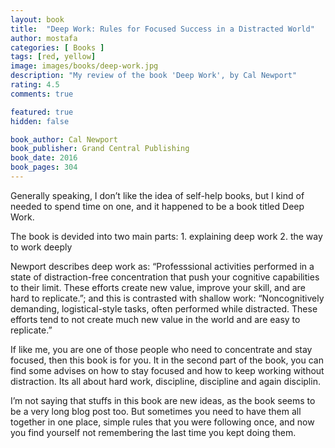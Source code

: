 ```yaml
---
layout: book
title:  "Deep Work: Rules for Focused Success in a Distracted World"
author: mostafa
categories: [ Books ]
tags: [red, yellow]
image: images/books/deep-work.jpg
description: "My review of the book 'Deep Work', by Cal Newport"
rating: 4.5
comments: true

featured: true
hidden: false

book_author: Cal Newport
book_publisher: Grand Central Publishing
book_date: 2016
book_pages: 304
---
```


Generally speaking, I don’t like the idea of self-help books, but I kind of needed to spend time on one, and it happened to be a book titled Deep Work.

The book is devided into two main parts: 1. explaining deep work 2. the way to work deeply

Newport describes deep work as: “Professsional activities performed in a state of distraction-free concentration that push your cognitive capabilities to their limit. These efforts create new value, improve your skill, and are hard to replicate.”; and this is contrasted with shallow work: “Noncognitively demanding, logistical-style tasks, often performed while distracted. These efforts tend to not create much new value in the world and are easy to replicate.”

If like me, you are one of those people who need to concentrate and stay focused, then this book is for you. It in the second part of the book, you can find some advises on how to stay focused and how to keep working without distraction. Its all about hard work, discipline, discipline and again disciplin.

I’m not saying that stuffs in this book are new ideas, as the book seems to be a very long blog post too. But sometimes you need to have them all together in one place, simple rules that you were following once, and now you find yourself not remembering the last time you kept doing them.
